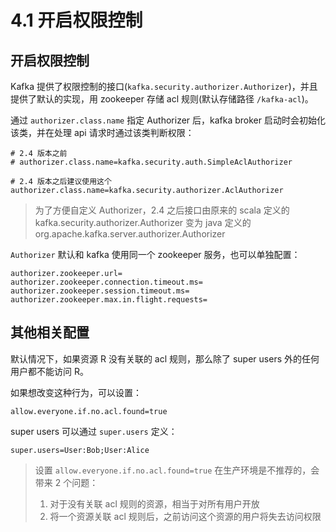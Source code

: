# 4.1 开启权限控制

## 开启权限控制

Kafka 提供了权限控制的接口(`kafka.security.authorizer.Authorizer`)，并且提供了默认的实现，用 zookeeper 存储 acl 规则(默认存储路径 `/kafka-acl`)。

通过 `authorizer.class.name` 指定 Authorizer 后，kafka broker 启动时会初始化该类，并在处理 api 请求时通过该类判断权限：

``` jproperties
# 2.4 版本之前
# authorizer.class.name=kafka.security.auth.SimpleAclAuthorizer

# 2.4 版本之后建议使用这个
authorizer.class.name=kafka.security.authorizer.AclAuthorizer
```

> 为了方便自定义 Authorizer，2.4 之后接口由原来的 scala 定义的 kafka.security.authorizer.Authorizer 变为 java 定义的 org.apache.kafka.server.authorizer.Authorizer

`Authorizer` 默认和 kafka 使用同一个 zookeeper 服务，也可以单独配置：

``` jproperties
authorizer.zookeeper.url=
authorizer.zookeeper.connection.timeout.ms=
authorizer.zookeeper.session.timeout.ms=
authorizer.zookeeper.max.in.flight.requests=
```

## 其他相关配置

默认情况下，如果资源 R 没有关联的 acl 规则，那么除了 super users 外的任何用户都不能访问 R。

如果想改变这种行为，可以设置：

``` jproperties
allow.everyone.if.no.acl.found=true
```

super users 可以通过 `super.users` 定义：

``` jproperties
super.users=User:Bob;User:Alice
```

> 设置 `allow.everyone.if.no.acl.found=true` 在生产环境是不推荐的，会带来 2 个问题：
>
> 1. 对于没有关联 acl 规则的资源，相当于对所有用户开放
> 2. 将一个资源关联 acl 规则后，之前访问这个资源的用户将失去访问权限

